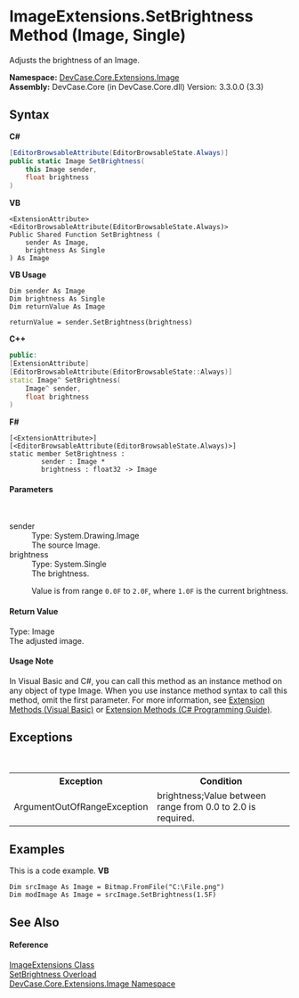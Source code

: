 # ImageExtensions.SetBrightness Method (Image, Single)
 

Adjusts the brightness of an Image.

**Namespace:**&nbsp;<a href="N_DevCase_Core_Extensions_Image">DevCase.Core.Extensions.Image</a><br />**Assembly:**&nbsp;DevCase.Core (in DevCase.Core.dll) Version: 3.3.0.0 (3.3)

## Syntax

**C#**<br />
``` C#
[EditorBrowsableAttribute(EditorBrowsableState.Always)]
public static Image SetBrightness(
	this Image sender,
	float brightness
)
```

**VB**<br />
``` VB
<ExtensionAttribute>
<EditorBrowsableAttribute(EditorBrowsableState.Always)>
Public Shared Function SetBrightness ( 
	sender As Image,
	brightness As Single
) As Image
```

**VB Usage**<br />
``` VB Usage
Dim sender As Image
Dim brightness As Single
Dim returnValue As Image

returnValue = sender.SetBrightness(brightness)
```

**C++**<br />
``` C++
public:
[ExtensionAttribute]
[EditorBrowsableAttribute(EditorBrowsableState::Always)]
static Image^ SetBrightness(
	Image^ sender, 
	float brightness
)
```

**F#**<br />
``` F#
[<ExtensionAttribute>]
[<EditorBrowsableAttribute(EditorBrowsableState.Always)>]
static member SetBrightness : 
        sender : Image * 
        brightness : float32 -> Image 

```


#### Parameters
&nbsp;<dl><dt>sender</dt><dd>Type: System.Drawing.Image<br />The source Image.</dd><dt>brightness</dt><dd>Type: System.Single<br />The brightness. 

 Value is from range `0.0F` to `2.0F`, where `1.0F` is the current brightness.</dd></dl>

#### Return Value
Type: Image<br />The adjusted image.

#### Usage Note
In Visual Basic and C#, you can call this method as an instance method on any object of type Image. When you use instance method syntax to call this method, omit the first parameter. For more information, see <a href="https://docs.microsoft.com/dotnet/visual-basic/programming-guide/language-features/procedures/extension-methods">Extension Methods (Visual Basic)</a> or <a href="https://docs.microsoft.com/dotnet/csharp/programming-guide/classes-and-structs/extension-methods">Extension Methods (C# Programming Guide)</a>.

## Exceptions
&nbsp;<table><tr><th>Exception</th><th>Condition</th></tr><tr><td>ArgumentOutOfRangeException</td><td>brightness;Value between range from 0.0 to 2.0 is required.</td></tr></table>

## Examples
This is a code example. 
**VB**<br />
``` VB
Dim srcImage As Image = Bitmap.FromFile("C:\File.png")
Dim modImage As Image = srcImage.SetBrightness(1.5F)
```


## See Also


#### Reference
<a href="T_DevCase_Core_Extensions_Image_ImageExtensions">ImageExtensions Class</a><br /><a href="Overload_DevCase_Core_Extensions_Image_ImageExtensions_SetBrightness">SetBrightness Overload</a><br /><a href="N_DevCase_Core_Extensions_Image">DevCase.Core.Extensions.Image Namespace</a><br />